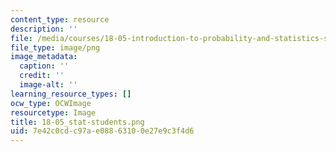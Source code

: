 ```yaml
---
content_type: resource
description: ''
file: /media/courses/18-05-introduction-to-probability-and-statistics-spring-2014/7e42c0cdc97ae08863100e27e9c3f4d6_18-05_stat-students.png
file_type: image/png
image_metadata:
  caption: ''
  credit: ''
  image-alt: ''
learning_resource_types: []
ocw_type: OCWImage
resourcetype: Image
title: 18-05_stat-students.png
uid: 7e42c0cd-c97a-e088-6310-0e27e9c3f4d6
---
```

